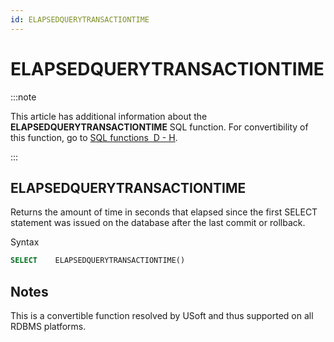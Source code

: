 ```yaml
---
id: ELAPSEDQUERYTRANSACTIONTIME
---
```


# ELAPSEDQUERYTRANSACTIONTIME




:::note

This article has additional information about the **ELAPSEDQUERYTRANSACTIONTIME** SQL function.
For convertibility of this function, go to [SQL functions  D - H](/docs/Modeller_and_Rules_Engine/SQL_functions/SQL_functions_DH.md).

:::

## **ELAPSEDQUERYTRANSACTIONTIME**

Returns the amount of time in seconds that elapsed since the first SELECT statement was issued on the database after the last commit or rollback.

Syntax

```sql
SELECT    ELAPSEDQUERYTRANSACTIONTIME()
```

## Notes

This is a convertible function resolved by USoft and thus supported on all RDBMS platforms.